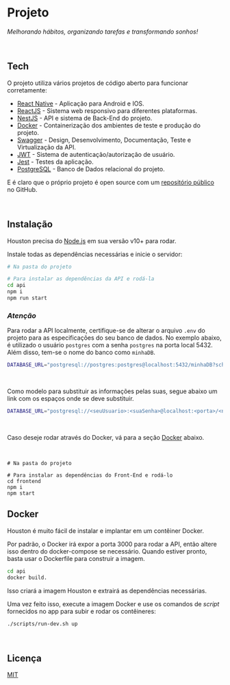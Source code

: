 # Projeto
_Melhorando hábitos, organizando tarefas e transformando sonhos!_

<br>

## Tech

O projeto utiliza vários projetos de código aberto para funcionar corretamente:

- [React Native](https://reactnative.dev/) - Aplicação para Android e IOS.
- [ReactJS](https://react.dev/) - Sistema web responsivo para diferentes plataformas.
- [NestJS](https://nestjs.com/) - API e sistema de Back-End do projeto.
- [Docker](https://www.docker.com/) - Containerização dos ambientes de teste e produção do projeto.
- [Swagger](https://swagger.io/) - Design, Desenvolvimento, Documentação, Teste e Virtualização da API. 
- [JWT](https://jwt.io/) - Sistema de autenticação/autorização de usuário.
- [Jest](https://jestjs.io/pt-BR/) - Testes da aplicação.
- [PostgreSQL](https://www.postgresql.org/) - Banco de Dados relacional do projeto.

E é claro que o próprio projeto é open source com um [repositório público](https://github.com/Pedroo-Nietoo/Projeto) no GitHub.

<br>

## Instalação

Houston precisa do [Node.js](https://nodejs.org/) em sua versão v10+ para rodar.

Instale todas as dependências necessárias e inicie o servidor:

```sh 
# Na pasta do projeto

# Para instalar as dependências da API e rodá-la
cd api
npm i
npm run start
```
### *Atenção*
Para rodar a API localmente, certifique-se de alterar o arquivo `.env` do projeto para as especificações do seu banco de dados. No exemplo abaixo, é utilizado o usuário `postgres` com a senha `postgres` na porta local 5432. Além disso, tem-se o nome do banco como `minhaDB`.
```sh 
DATABASE_URL="postgresql://postgres:postgres@localhost:5432/minhaDB?schema=public"
```

<br>

Como modelo para substituir as informações pelas suas, segue abaixo um link com os espaços onde se deve substituir. 
```sh 
DATABASE_URL="postgresql://<seuUsuario>:<suaSenha>@localhost:<porta>/<nomeDoBanco>?schema=public"
```

<br>

Caso deseje rodar através do Docker, vá para a seção [Docker](https://github.com/Pedroo-Nietoo/Projeto/README.md) abaixo.

<br>

```
# Na pasta do projeto

# Para instalar as dependências do Front-End e rodá-lo
cd frontend
npm i
npm start
```


## Docker

Houston é muito fácil de instalar e implantar em um contêiner Docker.

Por padrão, o Docker irá expor a porta 3000 para rodar a API, então altere isso dentro do
docker-compose se necessário. Quando estiver pronto, basta usar o Dockerfile para
construir a imagem.

```sh
cd api
docker build.
```

Isso criará a imagem Houston e extrairá as dependências necessárias.

Uma vez feito isso, execute a imagem Docker e use os comandos de _script_ fornecidos no app para subir e rodar os contêineres:

```sh
./scripts/run-dev.sh up
```

<br>

## Licença

[MIT](https://opensource.org/license/mit/)

